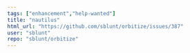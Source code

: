 ```yaml
---
tags: ["enhancement","help-wanted"]
title: "nautilus"
html_url: "https://github.com/sblunt/orbitize/issues/387"
user: "sblunt"
repo: "sblunt/orbitize"
---
```


